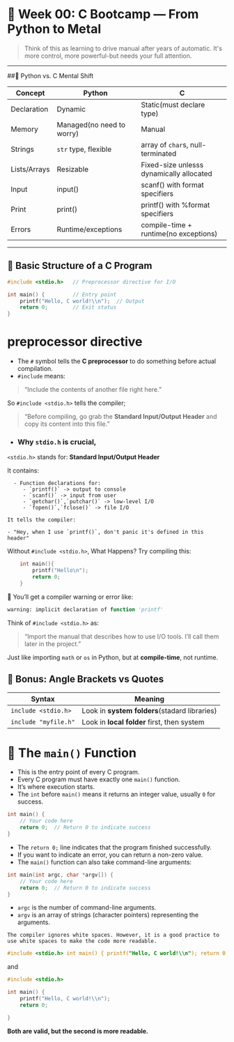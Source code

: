 🧪 Week 00: C Bootcamp — From Python to Metal
===

> Think of this as learning to drive manual after years of automatic. It's more control, more powerful-but needs your full attention.

---


##🧠 Python vs. C Mental Shift

Concept|Python|C
----|----|----
Declaration|Dynamic|Static(must declare type)
Memory|Managed(no need to worry)|Manual
Strings|`str` type, flexible|array of `char`s, null-terminated
Lists/Arrays|Resizable|Fixed-size unlesss dynamically allocated
Input|input()|scanf() with format specifiers
Print|print()|printf() with %format specifiers
Errors|Runtime/exceptions|compile-time + runtime(no exceptions)

---

## 🧩 Basic Structure of a C Program



```c
#include <stdio.h>   // Preprocessor directive for I/O

int main() {         // Entry point
    printf("Hello, C world!\\n");  // Output
    return 0;        // Exit status
}
```


   # preprocessor directive

   - The `#` symbol tells the __C preprocessor__ to do something before actual compilation. 
   - `#include` means:

   > “Include the contents of another file right here.”

   So `#include <stdio.h>` tells the compiler;

   > “Before compiling, go grab the __Standard Input/Output Header__ and copy its content into this file.”


   - ### Why `stdio.h` is crucial,

   `<stdio.h>` stands for:
   __Standard Input/Output Header__

   It contains:

      - Function declarations for:
         - `printf()` -> output to console
         - `scanf()` -> input from user
         - `getchar()`,`putchar()` -> low-level I/O
         - `fopen()`,`fclose()` -> file I/O

    It tells the compiler:

    - "Hey, when I use `printf()`, don't panic it's defined in this header"


Without `#include <stdio.h>`, What Happens?
Try compiling this:


```c
    int main(){
        printf("Hello\n");
        return 0;
    }
```

🔴 You’ll get a compiler warning or error like:

```vb
warning: implicit declaration of function 'printf'
```

Think of `#include <stdio.h>` as:

> “Import the manual that describes how to use I/O tools. I’ll call them later in the project.”

Just like importing `math` or `os` in Python, but at __compile-time__, not runtime.

## 🧠 Bonus: Angle Brackets vs Quotes

Syntax|Meaning
----|----
`include <stdio.h>` | Look in __system folders__(stadard libraries) 
`include "myfile.h"` | Look in __local folder__ first, then system


# 🧩 The `main()` Function

- This is the entry point of every C program.
- Every C program must have exactly one `main()` function.
- It’s where execution starts.
- The `int` before `main()` means it returns an integer value, usually `0` for success.

```c
int main() {
    // Your code here
    return 0;  // Return 0 to indicate success
}
``` 

- The `return 0;` line indicates that the program finished successfully.
- If you want to indicate an error, you can return a non-zero value.
- The `main()` function can also take command-line arguments:

```c
int main(int argc, char *argv[]) {
    // Your code here
    return 0;  // Return 0 to indicate success
}
```

- `argc` is the number of command-line arguments.
- `argv` is an array of strings (character pointers) representing the arguments.


`The compiler ignores white spaces. However, it is a good practice to use white spaces to make the code more readable.`

```c
#include <stdio.h> int main() { printf("Hello, C world!\\n"); return 0; }
```

and 

```c
#include <stdio.h>

int main() {
    printf("Hello, C world!\\n");
    return 0;

}
```
__Both are valid, but the second is more readable.__

